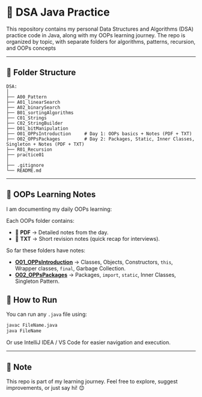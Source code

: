 # 🧠 DSA Java Practice

This repository contains my personal Data Structures and Algorithms (DSA) practice code in Java, along with my OOPs learning journey.
The repo is organized by topic, with separate folders for algorithms, patterns, recursion, and OOPs concepts

---

## 📁 Folder Structure
```
DSA:
│
├── A00_Pattern
├── A01_linearSearch
├── A02_binarySearch
├── B01_sortingAlgorithms
├── C01_Strings
├── C02_StringBuilder
├── D01_bitManipulation
├── O01_OPPsIntroduction     # Day 1: OOPs basics + Notes (PDF + TXT)
├── O02_OPPsPackages         # Day 2: Packages, Static, Inner Classes, Singleton + Notes (PDF + TXT)
├── R01_Recursion
├── practice01
│
├── .gitignore
└── README.md

```


---

## 📘 OOPs Learning Notes  

I am documenting my daily OOPs learning:  

Each OOPs folder contains:  
- 📄 **PDF** → Detailed notes from the day.  
- 📝 **TXT** → Short revision notes (quick recap for interviews).  

So far these folders have notes:  

- [**O01_OPPsIntroduction**](./O01_OPPsIntroduction) → Classes, Objects, Constructors, `this`, Wrapper classes, `final`, Garbage Collection.  
- [**O02_OPPsPackages**](./O02_OPPsPackages) → Packages, `import`, `static`, Inner Classes, Singleton Pattern.  


## 🚀 How to Run

You can run any `.java` file using:

```bash
javac FileName.java
java FileName
```
Or use IntelliJ IDEA / VS Code for easier navigation and execution.

---
## 🙌 Note

This repo is part of my learning journey.
Feel free to explore, suggest improvements, or just say hi! 😊

